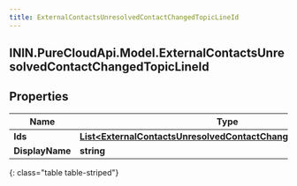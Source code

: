 ```yaml
---
title: ExternalContactsUnresolvedContactChangedTopicLineId
---
```

## ININ.PureCloudApi.Model.ExternalContactsUnresolvedContactChangedTopicLineId

## Properties

|Name | Type | Description | Notes|
|------------ | ------------- | ------------- | -------------|
| **Ids** | [**List&lt;ExternalContactsUnresolvedContactChangedTopicLineUserId&gt;**](ExternalContactsUnresolvedContactChangedTopicLineUserId.html) |  | [optional] |
| **DisplayName** | **string** |  | [optional] |
{: class="table table-striped"}


